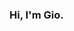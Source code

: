 ### Hi, I'm Gio.

<!--
**GioHRepo/GioHRepo** is a ✨ _special_ ✨ repository because its `README.md` (this file) appears on your GitHub profile.

I'm a Data Analysis and Machine Learning researcher.
-->
